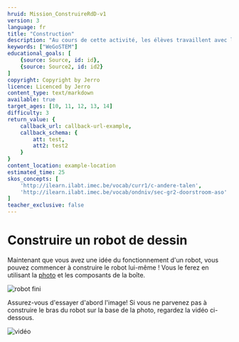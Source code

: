 ```yaml
---
hruid: Mission_ConstruireRdD-v1
version: 3
language: fr
title: "Construction"
description: "Au cours de cette activité, les élèves travaillent avec le matériel et assemblent le bras du robot."
keywords: ["WeGoSTEM"]
educational_goals: [
    {source: Source, id: id}, 
    {source: Source2, id: id2}
]
copyright: Copyright by Jerro
licence: Licenced by Jerro
content_type: text/markdown
available: true
target_ages: [10, 11, 12, 13, 14]
difficulty: 3
return_value: {
    callback_url: callback-url-example,
    callback_schema: {
        att: test,
        att2: test2
    }
}
content_location: example-location
estimated_time: 25
skos_concepts: [
    'http://ilearn.ilabt.imec.be/vocab/curr1/c-andere-talen', 
    'http://ilearn.ilabt.imec.be/vocab/ondniv/sec-gr2-doorstroom-aso'
]
teacher_exclusive: false
---
```


# Construire un robot de dessin

Maintenant que vous avez une idée du fonctionnement d'un robot, vous pouvez commencer à construire le robot lui-même ! Vous le ferez en utilisant la [photo](images/Exemple.pdf "robot fini") et les composants de la boîte.

![](images/Exemple.png "robot fini")

Assurez-vous d'essayer d'abord l'image! Si vous ne parvenez pas à construire le bras du robot sur la base de la photo, regardez la vidéo ci-dessous.

![vidéo](@youtube/https://www.youtube.com/embed/BilJBKQ4V0Y "Construire un robot de dessin")